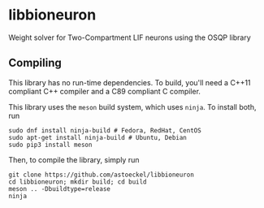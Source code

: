 # libbioneuron

Weight solver for Two-Compartment LIF neurons using the OSQP library

## Compiling

This library has no run-time dependencies. To build, you'll need a C++11 compliant C++ compiler and a C89 compliant C compiler.

This library uses the `meson` build system, which uses `ninja`. To install both, run
```
sudo dnf install ninja-build # Fedora, RedHat, CentOS
sudo apt-get install ninja-build # Ubuntu, Debian
sudo pip3 install meson
```

Then, to compile the library, simply run
```
git clone https://github.com/astoeckel/libbioneuron
cd libbioneuron; mkdir build; cd build
meson .. -Dbuildtype=release
ninja
```

